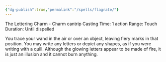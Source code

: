 ```yaml
---
{"dg-publish":true,"permalink":"/spells/flagrate/"}
---
```


 The Lettering Charm - Charm cantrip 
 Casting Time: 1 action 
 Range: Touch 
 Duration: Until dispelled 
 
 You trace your wand in the air or over an object, leaving fiery marks in that position. You may write any letters or depict any shapes, as if you were writing with a quill. Although the glowing letters appear to be made of fire, it is just an illusion and it cannot burn anything.